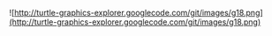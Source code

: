 ![http://turtle-graphics-explorer.googlecode.com/git/images/g18.png](http://turtle-graphics-explorer.googlecode.com/git/images/g18.png)
